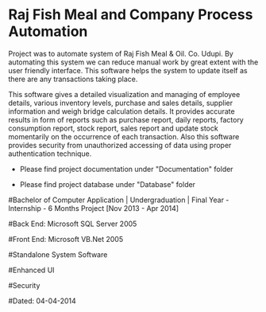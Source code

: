 # Raj Fish Meal and Company Process Automation 
Project was to automate system of Raj Fish Meal & Oil. Co. Udupi. By automating this system we can reduce manual work by great extent with the user friendly interface. This software helps the system to update itself as there are any transactions taking place.

This software gives a detailed visualization and managing of employee details, various inventory levels, purchase and sales details, supplier information and weigh bridge calculation details. It provides accurate results in form of reports such as purchase report, daily reports, factory consumption report, stock report, sales report and update stock momentarily on the occurrence of each transaction. Also this software provides security from unauthorized accessing of data using proper authentication technique.

- Please find project documentation under "Documentation" folder

- Please find project database under "Database" folder

#Bachelor of Computer Application | Undergraduation | Final Year - Internship - 6 Months Project [Nov 2013 - Apr 2014]

#Back End: Microsoft SQL Server 2005

#Front End: Microsoft VB.Net 2005

#Standalone System Software

#Enhanced UI

#Security

#Dated: 04-04-2014
